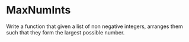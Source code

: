 # MaxNumInts
Write a function that given a list of non negative integers, arranges them such that they form the largest possible number.
